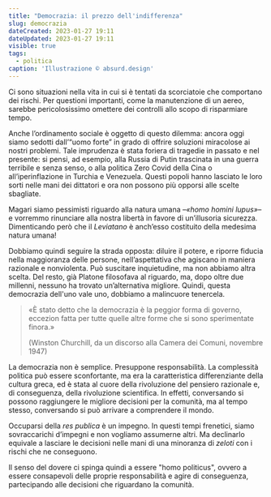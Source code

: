 ```yaml
---
title: "Democrazia: il prezzo dell'indifferenza"
slug: democrazia
dateCreated: 2023-01-27 19:11
dateUpdated: 2023-01-27 19:11
visible: true
tags:
  - politica
caption: 'Illustrazione © absurd.design'
---
```


Ci sono situazioni nella vita in cui si è tentati da scorciatoie che comportano dei rischi. Per questioni importanti, come la manutenzione di un aereo, sarebbe pericolosissimo omettere dei controlli allo scopo di risparmiare tempo.

Anche l’ordinamento sociale è oggetto di questo dilemma: ancora oggi siamo sedotti dall’“uomo forte” in grado di offrire soluzioni miracolose ai nostri problemi. Tale imprudenza è stata foriera di tragedie in passato e nel presente: si pensi, ad esempio, alla Russia di Putin trascinata in una guerra terribile e senza senso, o alla politica Zero Covid della Cina o all’iperinflazione in Turchia e Venezuela. Questi popoli hanno lasciato le loro sorti nelle mani dei dittatori e ora non possono più opporsi alle scelte sbagliate.

Magari siamo pessimisti riguardo alla natura umana –_«homo homini lupus»_– e vorremmo rinunciare alla nostra libertà in favore di un’illusoria sicurezza. Dimenticando però che il _Leviatano_ è anch’esso costituito della medesima natura umana!

Dobbiamo quindi seguire la strada opposta: diluire il potere, e riporre fiducia nella maggioranza delle persone, nell’aspettativa che agiscano in maniera razionale e nonviolenta. Può suscitare inquietudine, ma non abbiamo altra scelta. Del resto, già Platone filosofava al riguardo, ma, dopo oltre due millenni, nessuno ha trovato un’alternativa migliore. Quindi, questa democrazia dell'uno vale uno, dobbiamo a malincuore tenercela.

<div class="epigraph">
    <blockquote>
        <p>«È stato detto che la democrazia è la peggior forma di governo, eccezion fatta per tutte quelle altre forme che si sono sperimentate finora.»</p>
        <footer>(Winston Churchill, da un discorso alla Camera dei Comuni, novembre 1947)</footer>
    </blockquote>
</div>

La democrazia non è semplice. Presuppone responsabilità. La complessità politica può essere sconfortante, ma era la caratteristica differenziante della cultura greca, ed è stata al cuore della rivoluzione del pensiero razionale e, di conseguenza, della rivoluzione scientifica. In effetti, conversando si possono raggiungere le migliore decisioni per la comunità, ma al tempo stesso, conversando si può arrivare a comprendere il mondo.

Occuparsi della _res publica_ è un impegno. In questi tempi frenetici, siamo sovraccarichi d’impegni e non vogliamo assumerne altri. Ma declinarlo equivale a lasciare le decisioni nelle mani di una minoranza di _zeloti_ con i rischi che ne conseguono.

Il senso del dovere ci spinga quindi a essere "homo politicus", ovvero a essere consapevoli delle proprie responsabilità e agire di conseguenza, partecipando alle decisioni che riguardano la comunità.
